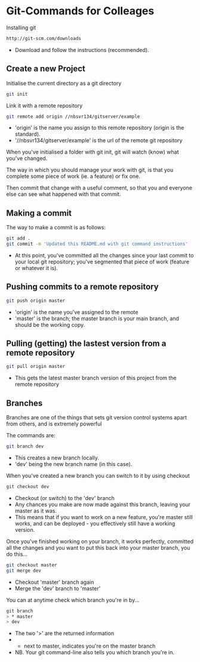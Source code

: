Git-Commands for Colleages
==========================

Installing git
```bash
http://git-scm.com/downloads
```
- Download and follow the instructions (recommended).


Create a new Project
--------------------

Initialise the current directory as a git directory
```bash
git init
```

Link it with a remote repository
```bash 
git remote add origin //nbsvr134/gitserver/example
```
- 'origin' is the name you assign to this remote repository (origin is the standard).
- '//nbsvr134/gitserver/example' is the url of the remote git repository


When you've initialised a folder with git init, git will watch (know) what you've changed.

The way in which you should manage your work with git, is that you complete some piece of work (ie. a feature) or fix one.

Then commit that change with a useful comment, so that you and everyone else can see what happened with that commit.

Making a commit
---------------

The way to make a commit is as follows:
```bash
git add .
git commit -m 'Updated this README.md with git command instructions'
```
- At this point, you've committed all the changes since your last commit to your local git repository; you've segmented that piece of work (feature or whatever it is).

Pushing commits to a remote repository
--------------------------------------

```bash
git push origin master
```
- 'origin' is the name you've assigned to the remote
- 'master' is the branch; the master branch is your main branch, and should be the working copy.


Pulling (getting) the lastest version from a remote repository
--------------------------------------------------------------
```bash
git pull origin master
```
- This gets the latest master branch version of this project from the remote repository

Branches
--------

Branches are one of the things that sets git version control systems apart from others, and is extremely powerful

The commands are:
```bash
git branch dev
```
- This creates a new branch locally.
- 'dev' being the new branch name (in this case).

When you've created a new branch you can switch to it by using checkout
```bash
git checkout dev
```
- Checkout (or switch) to the 'dev' branch
- Any chances you make are now made against this branch, leaving your master as it was.
- This means that if you want to work on a new feature, you're master still works, and can be deployed - you effectively still have a working version.

Once you've finished working on your branch, it works perfectly, committed all the changes and you want to put this back into your master branch, you do this...

```bash
git checkout master
git merge dev
```
- Checkout 'master' branch again
- Merge the 'dev' branch to 'master'


You can at anytime check which branch you're in by...
```bash 
git branch
> * master
> dev
```

- The two '>' are the returned information
- * next to master, indicates you're on the master branch
- NB. Your git command-line also tells you which branch you're in.

```